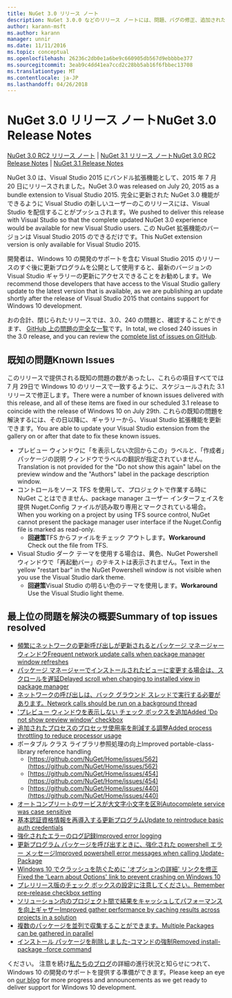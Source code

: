 ```yaml
---
title: NuGet 3.0 リリース ノート
description: NuGet 3.0.0 などのリリース ノートには、問題、バグの修正、追加された機能、および Dcr が知られています。
author: karann-msft
ms.author: karann
manager: unnir
ms.date: 11/11/2016
ms.topic: conceptual
ms.openlocfilehash: 26236c2db0e1a6be9c660905db567d9ebbbbe377
ms.sourcegitcommit: 3eab9c4dd41ea7ccd2c28bb5ab16f6fbbec13708
ms.translationtype: MT
ms.contentlocale: ja-JP
ms.lasthandoff: 04/26/2018
---
```

# <a name="nuget-30-release-notes"></a><span data-ttu-id="49e54-103">NuGet 3.0 リリース ノート</span><span class="sxs-lookup"><span data-stu-id="49e54-103">NuGet 3.0 Release Notes</span></span>

<span data-ttu-id="49e54-104">[NuGet 3.0 RC2 リリース ノート](../release-notes/nuget-3.0-RC2.md) | [NuGet 3.1 リリース ノート](../release-notes/nuget-3.1.md)</span><span class="sxs-lookup"><span data-stu-id="49e54-104">[NuGet 3.0 RC2 Release Notes](../release-notes/nuget-3.0-RC2.md) | [NuGet 3.1 Release Notes](../release-notes/nuget-3.1.md)</span></span>

<span data-ttu-id="49e54-105">NuGet 3.0 は、Visual Studio 2015 にバンドル拡張機能として、2015 年 7 月 20 日にリリースされました。</span><span class="sxs-lookup"><span data-stu-id="49e54-105">NuGet 3.0 was released on July 20, 2015 as a bundle extension to Visual Studio 2015.</span></span> <span data-ttu-id="49e54-106">完全に更新された NuGet 3.0 機能ができるように Visual Studio の新しいユーザーのこのリリースには、Visual Studio を配信することがプッシュされます。</span><span class="sxs-lookup"><span data-stu-id="49e54-106">We pushed to deliver this release with Visual Studio so that the complete updated NuGet 3.0 experience would be available for new Visual Studio users.</span></span> <span data-ttu-id="49e54-107">この NuGet 拡張機能のバージョンは Visual Studio 2015 のできるだけです。</span><span class="sxs-lookup"><span data-stu-id="49e54-107">This NuGet extension version is only available for Visual Studio 2015.</span></span>

<span data-ttu-id="49e54-108">開発者は、Windows 10 の開発のサポートを含む Visual Studio 2015 のリリースのすぐ後に更新プログラムを公開として使用すると、最新のバージョンの Visual Studio ギャラリーの更新にアクセスできることをお勧めします。</span><span class="sxs-lookup"><span data-stu-id="49e54-108">We recommend those developers that have access to the Visual Studio gallery update to the latest version that is available, as we are publishing an update shortly after the release of Visual Studio 2015 that contains support for Windows 10 development.</span></span>

<span data-ttu-id="49e54-109">おの合計、閉じられたリリースでは、3.0、240 の問題と、確認することができます、 [GitHub 上の問題の完全な一覧](https://github.com/NuGet/Home/issues?q=milestone%3A3.0.0-RTM+is%3Aclosed)です。</span><span class="sxs-lookup"><span data-stu-id="49e54-109">In total, we closed 240 issues in the 3.0 release, and you can review the [complete list of issues on GitHub](https://github.com/NuGet/Home/issues?q=milestone%3A3.0.0-RTM+is%3Aclosed).</span></span>

## <a name="known-issues"></a><span data-ttu-id="49e54-110">既知の問題</span><span class="sxs-lookup"><span data-stu-id="49e54-110">Known Issues</span></span>

<span data-ttu-id="49e54-111">このリリースで提供される既知の問題の数があったし、これらの項目すべてでは 7 月 29日で Windows 10 のリリースで一致するように、スケジュールされた 3.1 リリースで修正します。</span><span class="sxs-lookup"><span data-stu-id="49e54-111">There were a number of known issues delivered with this release, and all of these items are fixed in our scheduled 3.1 release to coincide with the release of Windows 10 on July 29th.</span></span>  <span data-ttu-id="49e54-112">これらの既知の問題を解決するには、その日以降に、ギャラリーから、Visual Studio 拡張機能を更新できます。</span><span class="sxs-lookup"><span data-stu-id="49e54-112">You are able to update your Visual Studio extension from the gallery on or after that date to fix these known issues.</span></span>

*  <span data-ttu-id="49e54-113">プレビュー ウィンドウに「を表示しない次回からこの」ラベルと、「作成者」パッケージの説明 ウィンドウでラベルの翻訳が指定されていません。</span><span class="sxs-lookup"><span data-stu-id="49e54-113">Translation is not provided for the "Do not show this again" label on the preview window and the "Authors" label in the package description window.</span></span>
*  <span data-ttu-id="49e54-114">コントロールをソース TFS を使用して、プロジェクトで作業する時に NuGet ことはできません、package manager ユーザー インターフェイスを提供 Nuget.Config ファイルが読み取り専用とマークされている場合。</span><span class="sxs-lookup"><span data-stu-id="49e54-114">When you working on a project by using TFS source control, NuGet cannot present the package manager user interface if the Nuget.Config file is marked as read-only.</span></span>
   * <span data-ttu-id="49e54-115">**回避策**TFS からファイルをチェック アウトします。</span><span class="sxs-lookup"><span data-stu-id="49e54-115">**Workaround** Check out the file from TFS.</span></span>
*  <span data-ttu-id="49e54-116">Visual Studio ダーク テーマを使用する場合は、黄色、NuGet Powershell ウィンドウで「再起動バー」のテキストは表示されません。</span><span class="sxs-lookup"><span data-stu-id="49e54-116">Text in the yellow "restart bar" in the NuGet Powershell window is not visible when you use the Visual Studio dark theme.</span></span>
   * <span data-ttu-id="49e54-117">**回避策**Visual Studio の明るい色のテーマを使用します。</span><span class="sxs-lookup"><span data-stu-id="49e54-117">**Workaround** Use the Visual Studio light theme.</span></span>


## <a name="summary-of-top-issues-resolved"></a><span data-ttu-id="49e54-118">最上位の問題を解決の概要</span><span class="sxs-lookup"><span data-stu-id="49e54-118">Summary of top issues resolved</span></span>

* [<span data-ttu-id="49e54-119">頻繁にネットワークの更新呼び出しが更新されるとパッケージ マネージャー ウィンドウ</span><span class="sxs-lookup"><span data-stu-id="49e54-119">Frequent network update calls when package manager window refreshes</span></span>](https://github.com/NuGet/Home/issues/515)
* [<span data-ttu-id="49e54-120">パッケージ マネージャーでインストールされたビューに変更する場合は、スクロールを遅延</span><span class="sxs-lookup"><span data-stu-id="49e54-120">Delayed scroll when changing to installed view in package manager</span></span>](https://github.com/NuGet/Home/issues/519)
* [<span data-ttu-id="49e54-121">ネットワークの呼び出しは、バック グラウンド スレッドで実行する必要があります。</span><span class="sxs-lookup"><span data-stu-id="49e54-121">Network calls should be run on a background thread</span></span>](https://github.com/NuGet/Home/issues/516)
* [<span data-ttu-id="49e54-122">'プレビュー ウィンドウを表示しない チェック ボックスを追加</span><span class="sxs-lookup"><span data-stu-id="49e54-122">Added 'Do not show preview window' checkbox</span></span>](https://github.com/NuGet/Home/issues/566)
* [<span data-ttu-id="49e54-123">追加されたプロセスのプロセッサ使用率を削減する調整</span><span class="sxs-lookup"><span data-stu-id="49e54-123">Added process throttling to reduce processor usage</span></span>](https://github.com/NuGet/Home/issues/356)
* <span data-ttu-id="49e54-124">ポータブル クラス ライブラリ参照処理の向上</span><span class="sxs-lookup"><span data-stu-id="49e54-124">Improved portable-class-library reference handling</span></span>
    * [https://github.com/NuGet/Home/issues/562](https://github.com/NuGet/Home/issues/562)
    * [https://github.com/NuGet/Home/issues/454](https://github.com/NuGet/Home/issues/454)
    * [https://github.com/NuGet/Home/issues/440](https://github.com/NuGet/Home/issues/440)
* [<span data-ttu-id="49e54-125">オートコンプリートのサービスが大文字小文字を区別</span><span class="sxs-lookup"><span data-stu-id="49e54-125">Autocomplete service was case sensitive</span></span>](https://github.com/NuGet/Home/issues/198)
* [<span data-ttu-id="49e54-126">基本認証資格情報を再導入する更新プログラム</span><span class="sxs-lookup"><span data-stu-id="49e54-126">Update to reintroduce basic auth credentials</span></span>](https://github.com/NuGet/Home/issues/456)
* [<span data-ttu-id="49e54-127">強化されたエラーのログ記録</span><span class="sxs-lookup"><span data-stu-id="49e54-127">Improved error logging</span></span>](https://github.com/NuGet/Home/issues/407)
* [<span data-ttu-id="49e54-128">更新プログラム パッケージを呼び出すときに、強化された powershell エラー メッセージ</span><span class="sxs-lookup"><span data-stu-id="49e54-128">Improved powershell error messages when calling Update-Package</span></span>](https://github.com/NuGet/Home/issues/5)
* [<span data-ttu-id="49e54-129">Windows 10 でクラッシュを防ぐために 'オプションの詳細' リンクを修正</span><span class="sxs-lookup"><span data-stu-id="49e54-129">Fixed the 'Learn about Options' link to prevent crashing on Windows 10</span></span>](https://github.com/NuGet/Home/issues/822)
* [<span data-ttu-id="49e54-130">プレリリース版のチェック ボックスの設定に注意してください。</span><span class="sxs-lookup"><span data-stu-id="49e54-130">Remember pre-release checkbox setting</span></span>](https://github.com/NuGet/Home/issues/732)
* [<span data-ttu-id="49e54-131">ソリューション内のプロジェクト間で結果をキャッシュしてパフォーマンスを向上ギャザー</span><span class="sxs-lookup"><span data-stu-id="49e54-131">Improved gather performance by caching results across projects in a solution</span></span>](https://github.com/NuGet/Home/issues/721)
* [<span data-ttu-id="49e54-132">複数のパッケージを並列で収集することができます。</span><span class="sxs-lookup"><span data-stu-id="49e54-132">Multiple Packages can be gathered in parallel</span></span>](https://github.com/NuGet/Home/issues/713)
* [<span data-ttu-id="49e54-133">インストール パッケージを削除しました-コマンドの強制</span><span class="sxs-lookup"><span data-stu-id="49e54-133">Removed install-package -force command</span></span>](https://github.com/NuGet/Home/issues/697)

<span data-ttu-id="49e54-134">ください。 注意を続け[私たちのブログ](http://blog.nuget.org)の詳細の進行状況と知らせにつれて、Windows 10 の開発のサポートを提供する準備ができます。</span><span class="sxs-lookup"><span data-stu-id="49e54-134">Please keep an eye on [our blog](http://blog.nuget.org) for more progress and announcements as we get ready to deliver support for Windows 10 development.</span></span>